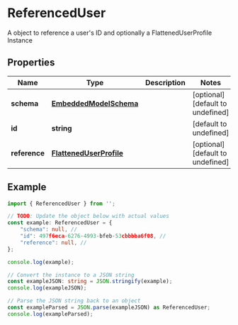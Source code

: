 
# ReferencedUser

A object to reference a user\'s ID and optionally a FlattenedUserProfile Instance 

## Properties

Name | Type | Description | Notes
------------ | ------------- | ------------- | -------------
**schema** | [**EmbeddedModelSchema**](EmbeddedModelSchema) |  | [optional] [default to undefined]
**id** | **string** |  | [default to undefined]
**reference** | [**FlattenedUserProfile**](FlattenedUserProfile) |  | [optional] [default to undefined]

## Example

```typescript
import { ReferencedUser } from '';

// TODO: Update the object below with actual values
const example: ReferencedUser = {
    "schema": null, // 
    "id": 497f6eca-6276-4993-bfeb-53cbbbba6f08, // 
    "reference": null, // 
};

console.log(example);

// Convert the instance to a JSON string
const exampleJSON: string = JSON.stringify(example);
console.log(exampleJSON);

// Parse the JSON string back to an object
const exampleParsed = JSON.parse(exampleJSON) as ReferencedUser;
console.log(exampleParsed);
```




